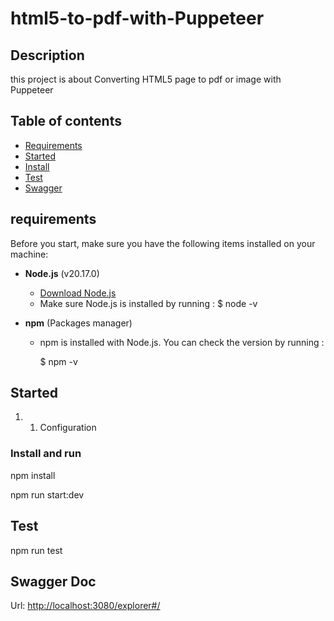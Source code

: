 # html5-to-pdf-with-Puppeteer

## Description

this project is about Converting HTML5 page to pdf or image with Puppeteer

## Table of contents

- [Requirements](#requirements)
- [Started](#started)
- [Install](#install-and-run)
- [Test](#test)
- [Swagger](#swagger-doc)

## requirements

Before you start, make sure you have the following items installed on your machine:

- **Node.js** (v20.17.0)

  - [Download Node.js](https://nodejs.org/)
  - Make sure Node.js is installed by running :
    $ node -v

- **npm** (Packages manager)

  - npm is installed with Node.js. You can check the version by running :

    $ npm -v

## Started

1. 1. Configuration

### Install and run

npm install

npm run start:dev

## Test

npm run test

## Swagger Doc

Url: <http://localhost:3080/explorer#/>
